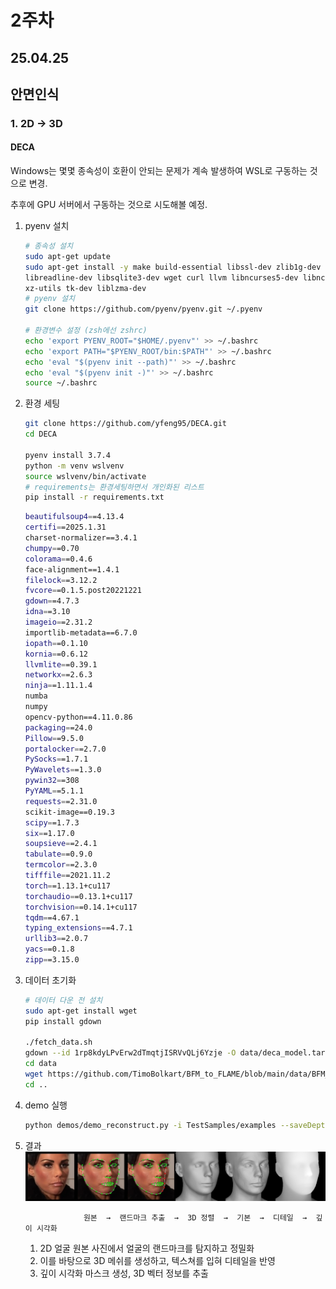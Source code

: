 # 2주차

## 25.04.25



## 안면인식

### 1. 2D -> 3D

#### DECA 

Windows는 몇몇 종속성이 호환이 안되는 문제가 계속 발생하여 WSL로 구동하는 것으로 변경.

추후에 GPU 서버에서 구동하는 것으로 시도해볼 예정.



1. pyenv 설치
   ```bash
   # 종속성 설치
   sudo apt-get update
   sudo apt-get install -y make build-essential libssl-dev zlib1g-dev libbz2-dev \
   libreadline-dev libsqlite3-dev wget curl llvm libncurses5-dev libncursesw5-dev \
   xz-utils tk-dev liblzma-dev
   # pyenv 설치
   git clone https://github.com/pyenv/pyenv.git ~/.pyenv
   
   # 환경변수 설정 (zsh에선 zshrc)
   echo 'export PYENV_ROOT="$HOME/.pyenv"' >> ~/.bashrc
   echo 'export PATH="$PYENV_ROOT/bin:$PATH"' >> ~/.bashrc
   echo 'eval "$(pyenv init --path)"' >> ~/.bashrc
   echo 'eval "$(pyenv init -)"' >> ~/.bashrc
   source ~/.bashrc
   ```

2. 환경 세팅
   ```bash
   git clone https://github.com/yfeng95/DECA.git
   cd DECA
   
   pyenv install 3.7.4
   python -m venv wslvenv
   source wslvenv/bin/activate
   # requirements는 환경세팅하면서 개인화된 리스트
   pip install -r requirements.txt
   ```

   ```bash
   beautifulsoup4==4.13.4
   certifi==2025.1.31
   charset-normalizer==3.4.1
   chumpy==0.70
   colorama==0.4.6
   face-alignment==1.4.1
   filelock==3.12.2
   fvcore==0.1.5.post20221221
   gdown==4.7.3
   idna==3.10
   imageio==2.31.2
   importlib-metadata==6.7.0
   iopath==0.1.10
   kornia==0.6.12
   llvmlite==0.39.1
   networkx==2.6.3
   ninja==1.11.1.4
   numba
   numpy
   opencv-python==4.11.0.86
   packaging==24.0
   Pillow==9.5.0
   portalocker==2.7.0
   PySocks==1.7.1
   PyWavelets==1.3.0
   pywin32==308
   PyYAML==5.1.1
   requests==2.31.0
   scikit-image==0.19.3
   scipy==1.7.3
   six==1.17.0
   soupsieve==2.4.1
   tabulate==0.9.0
   termcolor==2.3.0
   tifffile==2021.11.2
   torch==1.13.1+cu117
   torchaudio==0.13.1+cu117
   torchvision==0.14.1+cu117
   tqdm==4.67.1
   typing_extensions==4.7.1
   urllib3==2.0.7
   yacs==0.1.8
   zipp==3.15.0
   ```

3. 데이터 초기화
   ```bash
   # 데이터 다운 전 설치
   sudo apt-get install wget
   pip install gdown
   
   ./fetch_data.sh
   gdown --id 1rp8kdyLPvErw2dTmqtjISRVvQLj6Yzje -O data/deca_model.tar
   cd data
   wget https://github.com/TimoBolkart/BFM_to_FLAME/blob/main/data/BFM_to_FLAME_corr.npz
   cd ..
   ```

   

4. demo 실행
   ```bash
   python demos/demo_reconstruct.py -i TestSamples/examples --saveDepth True --saveObj True
   ```

   

5. 결과
   ![id04657-PPHljWCZ53c-000565_inputs_inputs_vis](./assets/id04657-PPHljWCZ53c-000565_inputs_inputs_vis.jpg)

 					원본  →  랜드마크 추출  →  3D 정렬  →  기본  →  디테일  →  깊이 시각화
 	
 	1. 2D 얼굴 원본 사진에서 얼굴의 랜드마크를 탐지하고 정밀화
 	2. 이를 바탕으로 3D 메쉬를 생성하고, 텍스쳐를 입혀 디테일을 반영
 	3. 깊이 시각화 마스크 생성, 3D 벡터 정보를 추출